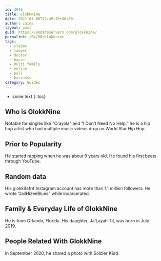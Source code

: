 ```yaml
---
id: 3946
title: GlokkNine
date: 2021-04-06T12:49:15+00:00
author: Laima
layout: post
guid: https://ukdataservers.com/glokknine/
permalink: /04/06/glokknine
tags:
  - claims
  - lawyer
  - doctor
  - house
  - multi family
  - online
  - poll
  - business
category: Guides
---
```


* some text
{: toc}


## Who is GlokkNine
                  
                  
                  
Notable for singles like &#8220;Crayola&#8221; and &#8220;I Don&#8217;t Need No Help,&#8221; he is a hip hop artist who had multiple music videos drop on World Star Hip Hop. 
                  
              
            
              
            
                
                
                
## Prior to Popularity
                  
                  
                  
He started rapping when he was about 9 years old. He found his first beats through YouTube.  
                  
              
            
              
            
                
                
                
## Random data
                  
                  
                  
His glokk9afnf Instagram account has more than 1.1 million followers. He wrote &#8220;JailHizeeBlues&#8221; while incarcerated. 
                  
              
            
              
            
                
                
                
## Family & Everyday Life of GlokkNine
                  
                  
                  
He is from Orlando, Florida. His daughter, Ja&#8217;Layah Til, was born in July 2019.
                  
              
            
              
            
                
                
                
## People Related With GlokkNine
                  
                  
                  
In September 2020, he shared a photo with Soldier Kidd.
                  
              
            
              
            
                
              
            
              
              
            
            
              
            
          
          
          